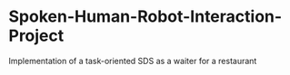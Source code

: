 # Spoken-Human-Robot-Interaction-Project

Implementation of a task-oriented SDS as a waiter for a restaurant
